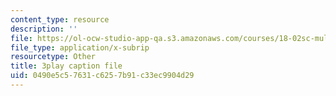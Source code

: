 ```yaml
---
content_type: resource
description: ''
file: https://ol-ocw-studio-app-qa.s3.amazonaws.com/courses/18-02sc-multivariable-calculus-fall-2010/0490e5c57631c6257b91c33ec9904d29_IYlzo-bxrqs.srt
file_type: application/x-subrip
resourcetype: Other
title: 3play caption file
uid: 0490e5c5-7631-c625-7b91-c33ec9904d29
---
```

